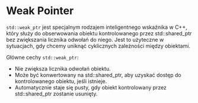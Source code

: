 # Weak Pointer

`std::weak_ptr` jest specjalnym rodzajem inteligentnego wskaźnika w C++, który służy do obserwowania obiektu kontrolowanego przez std::shared_ptr bez zwiększania licznika odwołań do niego. Jest to użyteczne w sytuacjach, gdy chcemy uniknąć cyklicznych zależności między obiektami.

Główne cechy `std::weak_ptr`:

- Nie zwiększa licznika odwołań obiektu.
- Może być konwertowany na std::shared_ptr, aby uzyskać dostęp do kontrolowanego obiektu, jeśli istnieje.
- Automatycznie staje się pusty, gdy obiekt kontrolowany przez std::shared_ptr zostanie usunięty.
